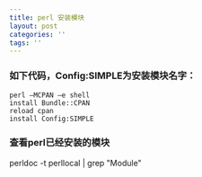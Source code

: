```yaml
---
title: perl 安装模块
layout: post
categories: ''
tags: ''
---
```

### 如下代码，Config:SIMPLE为安装模块名字：

    perl –MCPAN –e shell  
    install Bundle::CPAN  
    reload cpan  
    install Config:SIMPLE
### 查看perl已经安装的模块

perldoc -t perllocal | grep "Module"